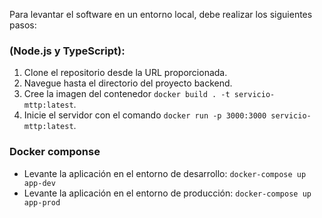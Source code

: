 Para levantar el software en un entorno local, debe realizar los siguientes pasos:

###  (Node.js y TypeScript):

1. Clone el repositorio desde la URL proporcionada.
2. Navegue hasta el directorio del proyecto backend.
3. Cree la imagen del contenedor `docker build . -t servicio-mttp:latest`.
5. Inicie el servidor con el comando `docker run -p 3000:3000 servicio-mttp:latest`.

### Docker componse

* Levante la aplicación en el entorno de desarrollo:
`docker-compose up app-dev`
* Levante la aplicación en el entorno de producción:
`docker-compose up app-prod`